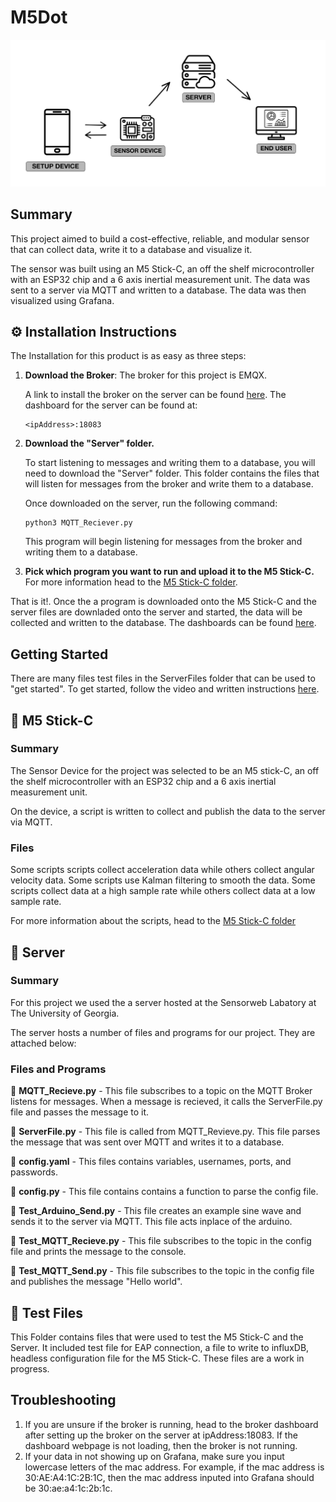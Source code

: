 # M5Dot

![VisualDiagram](Extras/Diagram.png)  

## Summary
This project aimed to build a cost-effective, reliable, and modular sensor that can collect data, write it to a database and visualize it. 

The sensor was built using an M5 Stick-C, an off the shelf microcontroller with an ESP32 chip and a 6 axis inertial measurement unit. The data was sent to a server via MQTT and written to a database. The data was then visualized using Grafana.

## ⚙️ Installation Instructions
The Installation for this product is as easy as three steps:
1. **Download the Broker**: The broker for this project is EMQX.   
   
     A link to install the broker on the server can be found [here](https://docs.emqx.com/en/enterprise/v5.1/deploy/install.html).  The dashboard for the server can be found at: 

    ```
    <ipAddress>:18083
    ```
2. **Download  the "Server" folder.** 
   
    To start listening to messages and writing them to a database, you will need to download the "Server" folder. This folder contains the files that will listen for messages from the broker and write them to a database.

    Once downloaded on the server, run the following command:

    ```
    python3 MQTT_Reciever.py
    ```

    This program will begin listening for messages from the broker and writing them to a database.

3. **Pick which program you want to run and upload it to the M5 Stick-C.** For more information head to the [M5 Stick-C folder](https://github.com/walkiisun/M5Dot/tree/main/M5%20Stick-C). 

That is it!. Once the a program is downloaded onto the M5 Stick-C and the server files are downladed onto the server and started, the data will be collected and written to the database. The dashboards can be found [here](https://github.com/walkiisun/M5Dot/blob/main/Dashboards.md).


## Getting Started 
There are many files test files in the ServerFiles folder that can be used to "get started". To get started, follow the video and written instructions [here](https://github.com/walkiisun/M5Dot/blob/main/Getting%20Started.md).

## 📁 M5 Stick-C 
### Summary
The Sensor Device for the project was selected to be an M5 stick-C, an off the shelf microcontroller with an ESP32 chip and a 6 axis inertial measurement unit.   

On the device, a script is written to collect and publish the data to the server via MQTT.

### **Files**
Some scripts scripts collect acceleration data while others collect angular velocity data. Some scripts use Kalman filtering to smooth the data. Some scripts collect data at a high sample rate while others collect data at a low sample rate. 

For more information about the scripts, head to the [M5 Stick-C folder](https://github.com/walkiisun/M5Dot/tree/main/M5%20Stick-C)


## 📁 Server  
### Summary
For this project we used the a server hosted at the Sensorweb Labatory at The University of Georgia. 

The server hosts a number of files and programs for our project. They are attached below:
### Files and Programs

📄 **MQTT_Recieve.py** - This file subscribes to a topic on the MQTT Broker listens for messages. When a message is recieved, it calls the ServerFile.py file and passes the message to it.

📄 **ServerFile.py** - This file is called from MQTT_Revieve.py. This file parses the message that was sent over MQTT and writes it to a database.

📄 **config.yaml** -  This files contains variables, usernames, ports, and passwords. 

📄 **config.py** -  This file contains contains a function to parse the config file. 

📄 **Test_Arduino_Send.py** -  This file creates an example sine wave and sends it to the server via MQTT. This file acts inplace of the arduino.

📄 **Test_MQTT_Recieve.py** -  This file subscribes to the topic in the config file and prints the message to the console.

📄 **Test_MQTT_Send.py** -  This file subscribes to the topic in the config file and publishes the message "Hello world".


## 📁 Test Files
This Folder contains files that were used to test the M5 Stick-C and the Server. It included test file for EAP connection, a file to write to influxDB, headless configuration file for the M5 Stick-C. These files are a work in progress.


## Troubleshooting 
1. If you are unsure if the broker is running, head to the broker dashboard after setting up the broker on the server at ipAddress:18083. If the dashboard webpage is not loading, then the broker is not running.
2. If your data in not showing up on Grafana, make sure you input lowercase letters of the mac address. For example, if the mac address is 30:AE:A4:1C:2B:1C, then the mac address inputed into Grafana should be 30:ae:a4:1c:2b:1c.







